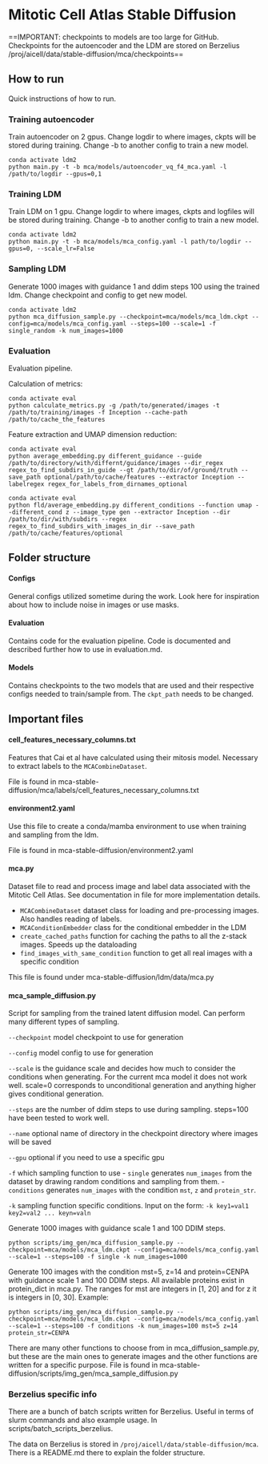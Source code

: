
# Mitotic Cell Atlas Stable Diffusion

==IMPORTANT: checkpoints to models are too large for GitHub. Checkpoints for the autoencoder and the LDM are stored on Berzelius /proj/aicell/data/stable-diffusion/mca/checkpoints==

## How to run
Quick instructions of how to run. 

### Training autoencoder

Train autoencoder on 2 gpus. Change logdir to where images, ckpts will be stored during training. Change -b to another config to train a new model.


````
conda activate ldm2
python main.py -t -b mca/models/autoencoder_vq_f4_mca.yaml -l /path/to/logdir --gpus=0,1
````

### Training LDM
Train LDM on 1 gpu. Change logdir to where images, ckpts and logfiles will be stored during training. Change -b to another config to train a new model.
````
conda activate ldm2
python main.py -t -b mca/models/mca_config.yaml -l path/to/logdir --gpus=0, --scale_lr=False
````


### Sampling LDM
Generate 1000 images with guidance 1 and ddim steps 100 using the trained ldm. Change checkpoint and config to get new model.
````
conda activate ldm2
python mca_diffusion_sample.py --checkpoint=mca/models/mca_ldm.ckpt --config=mca/models/mca_config.yaml --steps=100 --scale=1 -f single_random -k num_images=1000
````


### Evaluation
Evaluation pipeline. 

Calculation of metrics:
````
conda activate eval
python calculate_metrics.py -g /path/to/generated/images -t /path/to/training/images -f Inception --cache-path /path/to/cache_the_features
````

Feature extraction and UMAP dimension reduction:
````
conda activate eval
python average_embedding.py different_guidance --guide /path/to/directory/with/differnt/guidance/images --dir_regex regex_to_find_subdirs_in_guide --gt /path/to/dir/of/ground/truth --save_path optional/path/to/cache/features --extractor Inception --labelregex regex_for_labels_from_dirnames_optional
````
````
conda activate eval
python fld/average_embedding.py different_conditions --function umap --different_cond z --image_type gen --extractor Inception --dir /path/to/dir/with/subdirs --regex regex_to_find_subdirs_with_images_in_dir --save_path /path/to/cache/features/optional
````


## Folder structure

#### Configs
General configs utilized sometime during the work. Look here for inspiration about how to include noise in images or use masks.

#### Evaluation
Contains code for the evaluation pipeline. Code is documented and described further how to use in evaluation.md.

#### Models
Contains checkpoints to the two models that are used and their respective configs needed to train/sample from. The `ckpt_path` needs to be changed.

## Important files 

#### cell_features_necessary_columns.txt
Features that Cai et al have calculated using their mitosis model. Necessary to extract labels to the `MCACombineDataset`.

File is found in mca-stable-diffusion/mca/labels/cell_features_necessary_columns.txt

#### environment2.yaml
Use this file to create a conda/mamba environment to use when training and sampling from the ldm. 

File is found in mca-stable-diffusion/environment2.yaml

#### mca.py
Dataset file to read and process image and label data associated with the Mitotic Cell Atlas. See documentation in file for more implementation details. 

- `MCACombineDataset` dataset class for loading and pre-processing images. Also handles reading of labels. 
- `MCAConditionEmbedder` class for the conditional embedder in the LDM
- `create_cached_paths` function for caching the paths to all the z-stack images. Speeds up the dataloading
- `find_images_with_same_condition` function to get all real images with a specific condition

This file is found under mca-stable-diffusion/ldm/data/mca.py

#### mca_sample_diffusion.py
Script for sampling from the trained latent diffusion model. Can perform many different types of sampling. 

`--checkpoint` model checkpoint to use for generation

`--config` model config to use for generation

`--scale` is the guidance scale and decides how much to consider the conditions when generating. For the current mca model it does not work well. scale=0 corresponds to unconditional generation and anything higher gives conditional generation.

`--steps` are the number of ddim steps to use during sampling. steps=100 have been tested to work well. 

`--name` optional name of directory in the checkpoint directory where images will be saved

`--gpu` optional if you need to use a specific gpu

`-f` which sampling function to use
    - `single` generates `num_images` from the dataset by drawing random conditions and sampling from them. 
    - `conditions` generates `num_images` with the condition `mst`, `z` and `protein_str`.

`-k` sampling function specific conditions. Input on the form: `-k key1=val1 key2=val2 ... keyn=valn`

Generate 1000 images with guidance scale 1 and 100 DDIM steps. 
````
python scripts/img_gen/mca_diffusion_sample.py --checkpoint=mca/models/mca_ldm.ckpt --config=mca/models/mca_config.yaml --scale=1 --steps=100 -f single -k num_images=1000
````

Generate 100 images with the condition mst=5, z=14 and protein=CENPA with guidance scale 1 and 100 DDIM steps. All available proteins exist in protein_dict in mca.py. The ranges for mst are integers in [1, 20] and for z it is integers in [0, 30]. Example:
````
python scripts/img_gen/mca_diffusion_sample.py --checkpoint=mca/models/mca_ldm.ckpt --config=mca/models/mca_config.yaml --scale=1 --steps=100 -f conditions -k num_images=100 mst=5 z=14 protein_str=CENPA
````

There are many other functions to choose from in mca_diffusion_sample.py, but these are the main ones to generate images and the other functions are written for a specific purpose. File is found in mca-stable-diffusion/scripts/img_gen/mca_sample_diffusion.py


### Berzelius specific info
There are a bunch of batch scripts written for Berzelius. Useful in terms of slurm commands and also example usage. In scripts/batch_scripts_berzelius.

The data on Berzelius is stored in `/proj/aicell/data/stable-diffusion/mca`. There is a README.md there to explain the folder structure. 

